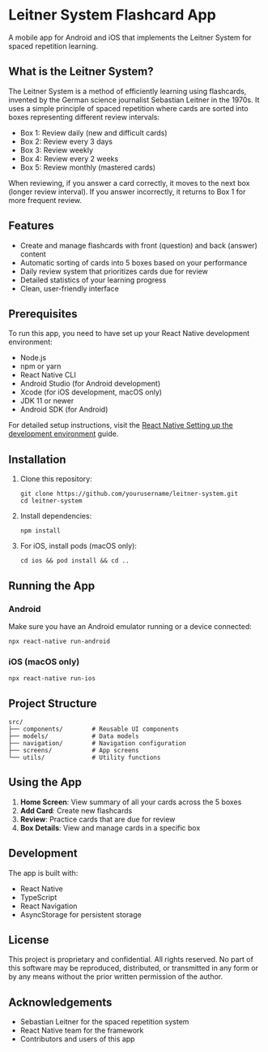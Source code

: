 # Leitner System Flashcard App

A mobile app for Android and iOS that implements the Leitner System for spaced repetition learning.

## What is the Leitner System?

The Leitner System is a method of efficiently learning using flashcards, invented by the German science journalist Sebastian Leitner in the 1970s. It uses a simple principle of spaced repetition where cards are sorted into boxes representing different review intervals:

- Box 1: Review daily (new and difficult cards)
- Box 2: Review every 3 days
- Box 3: Review weekly
- Box 4: Review every 2 weeks
- Box 5: Review monthly (mastered cards)

When reviewing, if you answer a card correctly, it moves to the next box (longer review interval). If you answer incorrectly, it returns to Box 1 for more frequent review.

## Features

- Create and manage flashcards with front (question) and back (answer) content
- Automatic sorting of cards into 5 boxes based on your performance
- Daily review system that prioritizes cards due for review
- Detailed statistics of your learning progress
- Clean, user-friendly interface

## Prerequisites

To run this app, you need to have set up your React Native development environment:

- Node.js
- npm or yarn
- React Native CLI
- Android Studio (for Android development)
- Xcode (for iOS development, macOS only)
- JDK 11 or newer
- Android SDK (for Android)

For detailed setup instructions, visit the [React Native Setting up the development environment](https://reactnative.dev/docs/environment-setup) guide.

## Installation

1. Clone this repository:
   ```
   git clone https://github.com/yourusername/leitner-system.git
   cd leitner-system
   ```

2. Install dependencies:
   ```
   npm install
   ```

3. For iOS, install pods (macOS only):
   ```
   cd ios && pod install && cd ..
   ```

## Running the App

### Android

Make sure you have an Android emulator running or a device connected:

```
npx react-native run-android
```

### iOS (macOS only)

```
npx react-native run-ios
```

## Project Structure

```
src/
├── components/        # Reusable UI components
├── models/            # Data models
├── navigation/        # Navigation configuration
├── screens/           # App screens
└── utils/             # Utility functions
```

## Using the App

1. **Home Screen**: View summary of all your cards across the 5 boxes
2. **Add Card**: Create new flashcards
3. **Review**: Practice cards that are due for review
4. **Box Details**: View and manage cards in a specific box

## Development

The app is built with:

- React Native
- TypeScript
- React Navigation
- AsyncStorage for persistent storage

## License

This project is proprietary and confidential. All rights reserved. No part of this software may be reproduced, distributed, or transmitted in any form or by any means without the prior written permission of the author.

## Acknowledgements

- Sebastian Leitner for the spaced repetition system
- React Native team for the framework
- Contributors and users of this app
